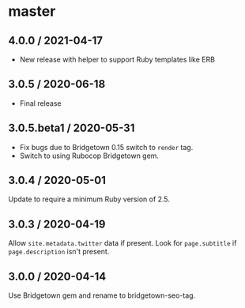 # master

## 4.0.0 / 2021-04-17

* New release with helper to support Ruby templates like ERB

## 3.0.5  / 2020-06-18

* Final release

## 3.0.5.beta1 / 2020-05-31

* Fix bugs due to Bridgetown 0.15 switch to `render` tag.
* Switch to using Rubocop Bridgetown gem.

## 3.0.4 / 2020-05-01

Update to require a minimum Ruby version of 2.5.

## 3.0.3 / 2020-04-19

Allow `site.metadata.twitter` data if present. Look for `page.subtitle` if
`page.description` isn't present.

## 3.0.0 / 2020-04-14

Use Bridgetown gem and rename to bridgetown-seo-tag.
